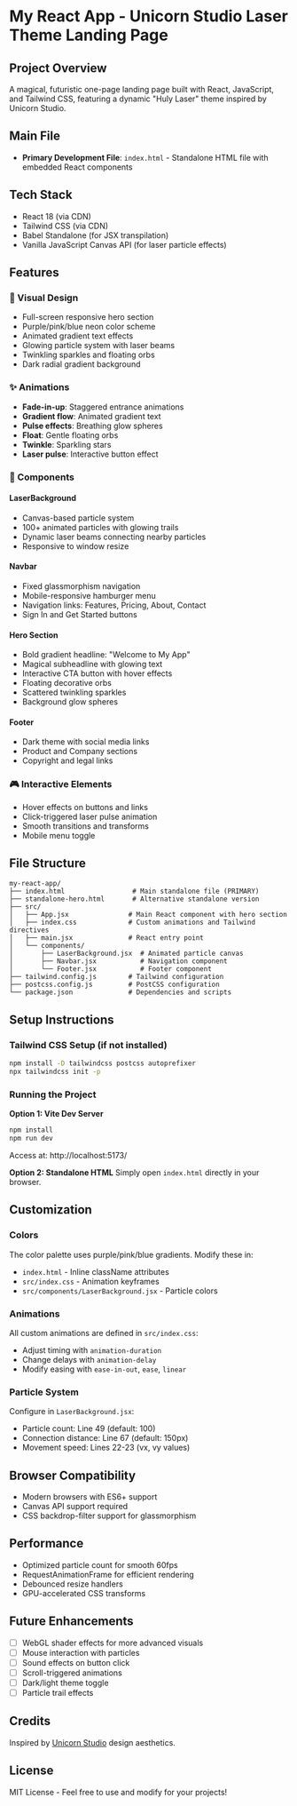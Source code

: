 # My React App - Unicorn Studio Laser Theme Landing Page

## Project Overview
A magical, futuristic one-page landing page built with React, JavaScript, and Tailwind CSS, featuring a dynamic "Huly Laser" theme inspired by Unicorn Studio.

## Main File
- **Primary Development File**: `index.html` - Standalone HTML file with embedded React components

## Tech Stack
- React 18 (via CDN)
- Tailwind CSS (via CDN)
- Babel Standalone (for JSX transpilation)
- Vanilla JavaScript Canvas API (for laser particle effects)

## Features

### 🎨 Visual Design
- Full-screen responsive hero section
- Purple/pink/blue neon color scheme
- Animated gradient text effects
- Glowing particle system with laser beams
- Twinkling sparkles and floating orbs
- Dark radial gradient background

### ✨ Animations
- **Fade-in-up**: Staggered entrance animations
- **Gradient flow**: Animated gradient text
- **Pulse effects**: Breathing glow spheres
- **Float**: Gentle floating orbs
- **Twinkle**: Sparkling stars
- **Laser pulse**: Interactive button effect

### 🎯 Components

#### LaserBackground
- Canvas-based particle system
- 100+ animated particles with glowing trails
- Dynamic laser beams connecting nearby particles
- Responsive to window resize

#### Navbar
- Fixed glassmorphism navigation
- Mobile-responsive hamburger menu
- Navigation links: Features, Pricing, About, Contact
- Sign In and Get Started buttons

#### Hero Section
- Bold gradient headline: "Welcome to My App"
- Magical subheadline with glowing text
- Interactive CTA button with hover effects
- Floating decorative orbs
- Scattered twinkling sparkles
- Background glow spheres

#### Footer
- Dark theme with social media links
- Product and Company sections
- Copyright and legal links

### 🎮 Interactive Elements
- Hover effects on buttons and links
- Click-triggered laser pulse animation
- Smooth transitions and transforms
- Mobile menu toggle

## File Structure
```
my-react-app/
├── index.html                 # Main standalone file (PRIMARY)
├── standalone-hero.html       # Alternative standalone version
├── src/
│   ├── App.jsx               # Main React component with hero section
│   ├── index.css             # Custom animations and Tailwind directives
│   ├── main.jsx              # React entry point
│   └── components/
│       ├── LaserBackground.jsx  # Animated particle canvas
│       ├── Navbar.jsx           # Navigation component
│       └── Footer.jsx           # Footer component
├── tailwind.config.js        # Tailwind configuration
├── postcss.config.js         # PostCSS configuration
└── package.json              # Dependencies and scripts
```

## Setup Instructions

### Tailwind CSS Setup (if not installed)
```bash
npm install -D tailwindcss postcss autoprefixer
npx tailwindcss init -p
```

### Running the Project

**Option 1: Vite Dev Server**
```bash
npm install
npm run dev
```
Access at: http://localhost:5173/

**Option 2: Standalone HTML**
Simply open `index.html` directly in your browser.

## Customization

### Colors
The color palette uses purple/pink/blue gradients. Modify these in:
- `index.html` - Inline className attributes
- `src/index.css` - Animation keyframes
- `src/components/LaserBackground.jsx` - Particle colors

### Animations
All custom animations are defined in `src/index.css`:
- Adjust timing with `animation-duration`
- Change delays with `animation-delay`
- Modify easing with `ease-in-out`, `ease`, `linear`

### Particle System
Configure in `LaserBackground.jsx`:
- Particle count: Line 49 (default: 100)
- Connection distance: Line 67 (default: 150px)
- Movement speed: Lines 22-23 (vx, vy values)

## Browser Compatibility
- Modern browsers with ES6+ support
- Canvas API support required
- CSS backdrop-filter support for glassmorphism

## Performance
- Optimized particle count for smooth 60fps
- RequestAnimationFrame for efficient rendering
- Debounced resize handlers
- GPU-accelerated CSS transforms

## Future Enhancements
- [ ] WebGL shader effects for more advanced visuals
- [ ] Mouse interaction with particles
- [ ] Sound effects on button click
- [ ] Scroll-triggered animations
- [ ] Dark/light theme toggle
- [ ] Particle trail effects

## Credits
Inspired by [Unicorn Studio](https://www.unicorn.studio/) design aesthetics.

## License
MIT License - Feel free to use and modify for your projects!
